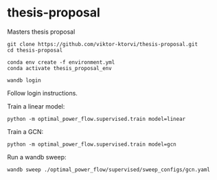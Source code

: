 # thesis-proposal

Masters thesis proposal

```
git clone https://github.com/viktor-ktorvi/thesis-proposal.git
cd thesis-proposal

conda env create -f environment.yml
conda activate thesis_proposal_env

wandb login
```

Follow login instructions.

Train a linear model:

```
python -m optimal_power_flow.supervised.train model=linear
```

Train a GCN:

```
python -m optimal_power_flow.supervised.train model=gcn
```

Run a wandb sweep:

```
wandb sweep ./optimal_power_flow/supervised/sweep_configs/gcn.yaml
```